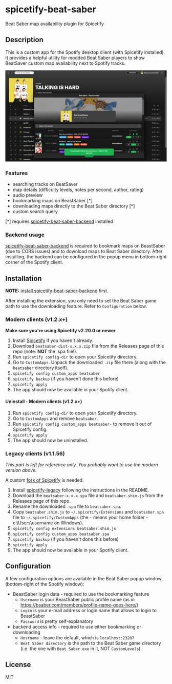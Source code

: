 # spicetify-beat-saber

Beat Saber map availability plugin for Spicetify

## Description

This is a custom app for the Spotify desktop client (with Spicetify installed). It provides a helpful utility for modded Beat Saber players to show BeatSaver custom map availability next to Spotify tracks.

![Screenshot](.github/screenshot.png)

### Features

- searching tracks on BeatSaver
- map details (difficulty levels, notes per second, author, rating)
- audio preview
- bookmarking maps on BeastSaber [*]
- downloading maps directly to the Beat Saber directory [*]
- custom search query

[*] requires [spicetify-beat-saber-backend](https://github.com/kuba2k2/spicetify-beat-saber-backend) installed

### Backend usage

[spicetify-beat-saber-backend](https://github.com/kuba2k2/spicetify-beat-saber-backend) is required to bookmark maps on BeastSaber (due to CORS issues) and to download maps to Beat Saber directory. After installing, the backend can be configured in the popup menu in bottom-right corner of the Spotify client.

## Installation

**NOTE:** [install spicetify-beat-saber-backend](https://github.com/kuba2k2/spicetify-beat-saber-backend) first.

After installing the extension, you only need to set the Beat Saber game path to use the downloading feature. Refer to `Configuration` below.

### Modern clients (v1.2.x+)

**Make sure you're using Spicetify v2.20.0 or newer**

1. Install [Spicetify](https://spicetify.app/) if you haven't already.
2. Download `beatsaber-dist-x.x.x.zip` file from the Releases page of this repo (note: **NOT** the .spa file!).
3. Run `spicetify config-dir` to open your Spicetify directory.
4. Go to `CustomApps`. Unpack the downloaded `.zip` file there (along with the `beatsaber` directory itself).
5. `spicetify config custom_apps beatsaber`
6. `spicetify backup` (if you haven't done this before)
7. `spicetify apply`
8. The app should now be available in your Spotify client.

#### Uninstall - Modern clients (v1.2.x+)

1. Run `spicetify config-dir` to open your Spicetify directory.
2. Go to `CustomApps` and remove `beatsaber`.
3. Run `spicetify config custom_apps beatsaber-` to remove it out of Spicetify config.
4. `spicetify apply`
5. The app should now be uninstalled.
### Legacy clients (v1.1.56)

*This part is left for reference only. You probably want to use the modern version above.*

A custom [fork of Spicetify](https://github.com/kuba2k2/spicetify-legacy) is needed.

1. Install [spicetify-legacy](https://github.com/kuba2k2/spicetify-legacy) following the instructions in the README.
2. Download the `beatsaber-x.x.x.spa` file and `beatsaber.shim.js` from the Releases page of this repo.
3. Rename the downloaded `.spa` file to `beatsaber.spa`.
4. Copy `beatsaber.shim.js` to `~/.spicetify/Extensions` and `beatsaber.spa` file to `~/.spicetify/CustomApps` (the `~` means your home folder - c:\Users\username on Windows).
5. `spicetify config extensions beatsaber.shim.js`
6. `spicetify config custom_apps beatsaber.spa`
7. `spicetify backup` (if you haven't done this before)
8. `spicetify apply`
9. The app should now be available in your Spotify client.

## Configuration

A few configuration options are available in the Beat Saber popup window (bottom-right of the Spotify window):
- BeastSaber login data - required to use the bookmarking feature
  - `Username` is your BeastSaber public profile name (as in https://bsaber.com/members/profile-name-goes-here/)
  - `Login` is your e-mail address or login name that allows to login to BeastSaber
  - `Password` is pretty self-explanatory
- backend access info - required to use either bookmarking or downloading
  - `Hostname` - leave the default, which is `localhost:23287`
  - `Beat Saber directory` is the path to the Beat Saber game directory (i.e. the one with `Beat Saber.exe` in it, NOT `CustomLevels`)

## License

MIT
